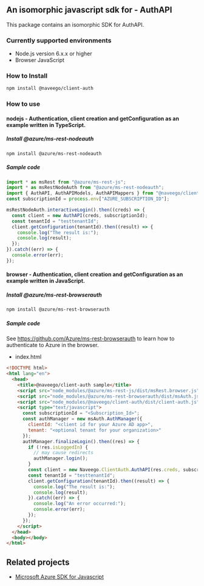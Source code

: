 ## An isomorphic javascript sdk for - AuthAPI

This package contains an isomorphic SDK for AuthAPI.

### Currently supported environments

- Node.js version 6.x.x or higher
- Browser JavaScript

### How to Install

```bash
npm install @naveego/client-auth
```

### How to use

#### nodejs - Authentication, client creation and getConfiguration  as an example written in TypeScript.

##### Install @azure/ms-rest-nodeauth

```bash
npm install @azure/ms-rest-nodeauth
```

##### Sample code

```typescript
import * as msRest from "@azure/ms-rest-js";
import * as msRestNodeAuth from "@azure/ms-rest-nodeauth";
import { AuthAPI, AuthAPIModels, AuthAPIMappers } from "@naveego/client-auth";
const subscriptionId = process.env["AZURE_SUBSCRIPTION_ID"];

msRestNodeAuth.interactiveLogin().then((creds) => {
  const client = new AuthAPI(creds, subscriptionId);
  const tenantId = "testtenantId";
  client.getConfiguration(tenantId).then((result) => {
    console.log("The result is:");
    console.log(result);
  });
}).catch((err) => {
  console.error(err);
});
```

#### browser - Authentication, client creation and getConfiguration  as an example written in JavaScript.

##### Install @azure/ms-rest-browserauth

```bash
npm install @azure/ms-rest-browserauth
```

##### Sample code

See https://github.com/Azure/ms-rest-browserauth to learn how to authenticate to Azure in the browser.

- index.html
```html
<!DOCTYPE html>
<html lang="en">
  <head>
    <title>@naveego/client-auth sample</title>
    <script src="node_modules/@azure/ms-rest-js/dist/msRest.browser.js"></script>
    <script src="node_modules/@azure/ms-rest-browserauth/dist/msAuth.js"></script>
    <script src="node_modules/@naveego/client-auth/dist/client-auth.js"></script>
    <script type="text/javascript">
      const subscriptionId = "<Subscription_Id>";
      const authManager = new msAuth.AuthManager({
        clientId: "<client id for your Azure AD app>",
        tenant: "<optional tenant for your organization>"
      });
      authManager.finalizeLogin().then((res) => {
        if (!res.isLoggedIn) {
          // may cause redirects
          authManager.login();
        }
        const client = new Naveego.ClientAuth.AuthAPI(res.creds, subscriptionId);
        const tenantId = "testtenantId";
        client.getConfiguration(tenantId).then((result) => {
          console.log("The result is:");
          console.log(result);
        }).catch((err) => {
          console.log("An error occurred:");
          console.error(err);
        });
      });
    </script>
  </head>
  <body></body>
</html>
```

## Related projects

- [Microsoft Azure SDK for Javascript](https://github.com/Azure/azure-sdk-for-js)
